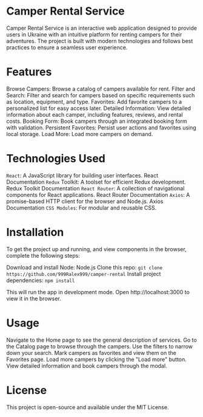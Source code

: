 # Camper Rental Service

Camper Rental Service is an interactive web application designed to provide users in Ukraine with an intuitive platform for renting campers for their adventures. The project is built with modern technologies and follows best practices to ensure a seamless user experience.

# Features

Browse Campers: Browse a catalog of campers available for rent.
Filter and Search: Filter and search for campers based on specific requirements such as location, equipment, and type.
Favorites: Add favorite campers to a personalized list for easy access later.
Detailed Information: View detailed information about each camper, including features, reviews, and rental costs.
Booking Form: Book campers through an integrated booking form with validation.
Persistent Favorites: Persist user actions and favorites using local storage.
Load More: Load more campers on demand.

# Technologies Used

`React`: A JavaScript library for building user interfaces. React Documentation
`Redux` Toolkit: A toolset for efficient Redux development. Redux Toolkit Documentation
`React Router`: A collection of navigational components for React applications. React Router Documentation
`Axios`: A promise-based HTTP client for the browser and Node.js. Axios Documentation
`CSS Modules`: For modular and reusable CSS.

# Installation

To get the project up and running, and view components in the browser, complete the following steps:

Download and install Node: Node.js
Clone this repo: `git clone https://github.com/999Ralex999/camper-rental`
Install project dependencies: `npm install`

This will run the app in development mode. Open http://localhost:3000 to view it
in the browser.

# Usage

Navigate to the Home page to see the general description of services.
Go to the Catalog page to browse through the campers.
Use the filters to narrow down your search.
Mark campers as favorites and view them on the Favorites page.
Load more campers by clicking the "Load more" button.
View detailed information and book campers through the modal.

# License

This project is open-source and available under the MIT License.
